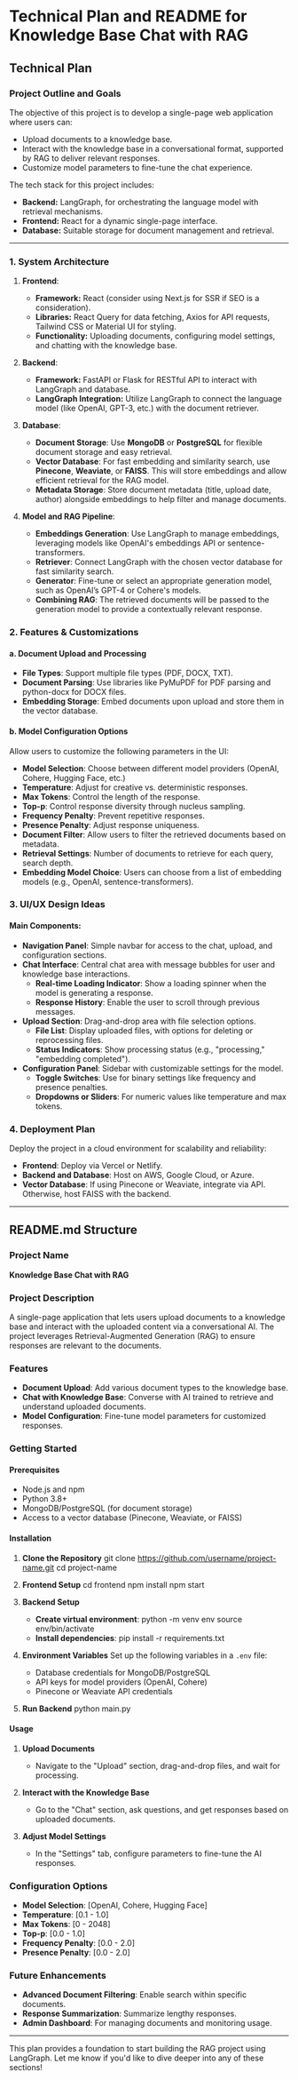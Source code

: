 # Technical Plan and README for Knowledge Base Chat with RAG

## Technical Plan

### Project Outline and Goals
The objective of this project is to develop a single-page web application where users can:
- Upload documents to a knowledge base.
- Interact with the knowledge base in a conversational format, supported by RAG to deliver relevant responses.
- Customize model parameters to fine-tune the chat experience.

The tech stack for this project includes:
- **Backend:** LangGraph, for orchestrating the language model with retrieval mechanisms.
- **Frontend:** React for a dynamic single-page interface.
- **Database:** Suitable storage for document management and retrieval.

---

### 1. System Architecture
1. **Frontend**:
   - **Framework:** React (consider using Next.js for SSR if SEO is a consideration).
   - **Libraries:** React Query for data fetching, Axios for API requests, Tailwind CSS or Material UI for styling.
   - **Functionality:** Uploading documents, configuring model settings, and chatting with the knowledge base.

2. **Backend**:
   - **Framework:** FastAPI or Flask for RESTful API to interact with LangGraph and database.
   - **LangGraph Integration:** Utilize LangGraph to connect the language model (like OpenAI, GPT-3, etc.) with the document retriever.

3. **Database**:
   - **Document Storage**: Use **MongoDB** or **PostgreSQL** for flexible document storage and easy retrieval.
   - **Vector Database**: For fast embedding and similarity search, use **Pinecone**, **Weaviate**, or **FAISS**. This will store embeddings and allow efficient retrieval for the RAG model.
   - **Metadata Storage**: Store document metadata (title, upload date, author) alongside embeddings to help filter and manage documents.

4. **Model and RAG Pipeline**:
   - **Embeddings Generation**: Use LangGraph to manage embeddings, leveraging models like OpenAI's embeddings API or sentence-transformers.
   - **Retriever**: Connect LangGraph with the chosen vector database for fast similarity search.
   - **Generator**: Fine-tune or select an appropriate generation model, such as OpenAI’s GPT-4 or Cohere's models.
   - **Combining RAG**: The retrieved documents will be passed to the generation model to provide a contextually relevant response.

### 2. Features & Customizations

#### a. Document Upload and Processing
   - **File Types**: Support multiple file types (PDF, DOCX, TXT).
   - **Document Parsing**: Use libraries like PyMuPDF for PDF parsing and python-docx for DOCX files.
   - **Embedding Storage**: Embed documents upon upload and store them in the vector database.

#### b. Model Configuration Options
Allow users to customize the following parameters in the UI:
- **Model Selection**: Choose between different model providers (OpenAI, Cohere, Hugging Face, etc.)
- **Temperature**: Adjust for creative vs. deterministic responses.
- **Max Tokens**: Control the length of the response.
- **Top-p**: Control response diversity through nucleus sampling.
- **Frequency Penalty**: Prevent repetitive responses.
- **Presence Penalty**: Adjust response uniqueness.
- **Document Filter**: Allow users to filter the retrieved documents based on metadata.
- **Retrieval Settings**: Number of documents to retrieve for each query, search depth.
- **Embedding Model Choice**: Users can choose from a list of embedding models (e.g., OpenAI, sentence-transformers).

### 3. UI/UX Design Ideas

#### Main Components:
- **Navigation Panel**: Simple navbar for access to the chat, upload, and configuration sections.
- **Chat Interface**: Central chat area with message bubbles for user and knowledge base interactions.
  - **Real-time Loading Indicator**: Show a loading spinner when the model is generating a response.
  - **Response History**: Enable the user to scroll through previous messages.
- **Upload Section**: Drag-and-drop area with file selection options.
  - **File List**: Display uploaded files, with options for deleting or reprocessing files.
  - **Status Indicators**: Show processing status (e.g., "processing," "embedding completed").
- **Configuration Panel**: Sidebar with customizable settings for the model.
  - **Toggle Switches**: Use for binary settings like frequency and presence penalties.
  - **Dropdowns or Sliders**: For numeric values like temperature and max tokens.

### 4. Deployment Plan
Deploy the project in a cloud environment for scalability and reliability:
   - **Frontend**: Deploy via Vercel or Netlify.
   - **Backend and Database**: Host on AWS, Google Cloud, or Azure.
   - **Vector Database**: If using Pinecone or Weaviate, integrate via API. Otherwise, host FAISS with the backend.

---

## README.md Structure

### Project Name
**Knowledge Base Chat with RAG**

### Project Description
A single-page application that lets users upload documents to a knowledge base and interact with the uploaded content via a conversational AI. The project leverages Retrieval-Augmented Generation (RAG) to ensure responses are relevant to the documents.

### Features
- **Document Upload**: Add various document types to the knowledge base.
- **Chat with Knowledge Base**: Converse with AI trained to retrieve and understand uploaded documents.
- **Model Configuration**: Fine-tune model parameters for customized responses.

### Getting Started

#### Prerequisites
- Node.js and npm
- Python 3.8+
- MongoDB/PostgreSQL (for document storage)
- Access to a vector database (Pinecone, Weaviate, or FAISS)

#### Installation

1. **Clone the Repository**
   git clone https://github.com/username/project-name.git
   cd project-name

2. **Frontend Setup**
   cd frontend
   npm install
   npm start

3. **Backend Setup**
   - **Create virtual environment**:
     python -m venv env
     source env/bin/activate
   - **Install dependencies**:
     pip install -r requirements.txt

4. **Environment Variables**
   Set up the following variables in a `.env` file:
   - Database credentials for MongoDB/PostgreSQL
   - API keys for model providers (OpenAI, Cohere)
   - Pinecone or Weaviate API credentials

5. **Run Backend**
   python main.py

#### Usage

1. **Upload Documents**
   - Navigate to the "Upload" section, drag-and-drop files, and wait for processing.

2. **Interact with the Knowledge Base**
   - Go to the "Chat" section, ask questions, and get responses based on uploaded documents.

3. **Adjust Model Settings**
   - In the "Settings" tab, configure parameters to fine-tune the AI responses.

### Configuration Options
- **Model Selection**: [OpenAI, Cohere, Hugging Face]
- **Temperature**: [0.1 - 1.0]
- **Max Tokens**: [0 - 2048]
- **Top-p**: [0.0 - 1.0]
- **Frequency Penalty**: [0.0 - 2.0]
- **Presence Penalty**: [0.0 - 2.0]

### Future Enhancements
- **Advanced Document Filtering**: Enable search within specific documents.
- **Response Summarization**: Summarize lengthy responses.
- **Admin Dashboard**: For managing documents and monitoring usage.

---

This plan provides a foundation to start building the RAG project using LangGraph. Let me know if you'd like to dive deeper into any of these sections!
